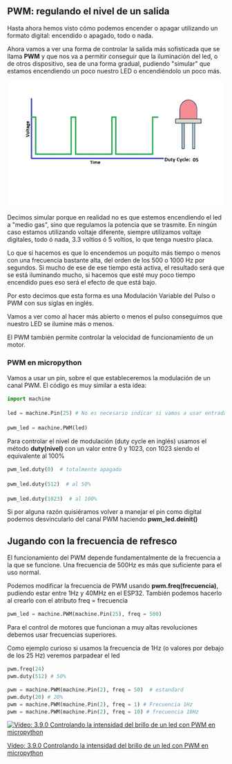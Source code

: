 ## PWM: regulando el nivel de un salida

Hasta ahora hemos visto cómo podemos encender o apagar utilizando un formato digital: encendido o apagado, todo o nada.

Ahora vamos a ver una forma de controlar la salida más sofisticada que se llama **PWM** y que nos va a permitir conseguir que la iluminación del led, o de otros dispositivo, sea de una forma gradual, pudiendo "simular" que estamos encendiendo un poco nuestro LED o encendiéndolo un poco más.

![](./images/PWM.gif)

Decimos simular porque en realidad no es que estemos encendiendo el led a "medio gas", sino que regulamos la potencia que se trasmite. En ningún caso estamos utilizando voltaje diferente, siempre utilizamos voltaje digitales, todo ó nada, 3.3 voltios ó 5 voltios, lo que tenga nuestro placa. 

Lo que sí hacemos es que lo encendemos un poquito más tiempo o menos con una frecuencia bastante alta, del orden de los 500 o 1000 Hz por segundos. Si mucho de ese de ese tiempo está activa, el resultado será que se está iluminando mucho, si hacemos que esté muy poco tiempo encendido pues eso será el efecto de que está bajo.

Por esto decimos que esta forma es una Modulación Variable del Pulso o PWM con sus siglas en inglés.

Vamos a ver como al hacer más abierto o menos el pulso conseguimos que nuestro LED se ilumine más o menos.

El PWM también permite controlar la velocidad de funcionamiento de un motor.

### PWM en micropython

Vamos a usar un pin, sobre el que estableceremos la modulación de un canal PWM. El código es muy similar a esta idea:

```python
import machine

led = machine.Pin(25) # No es necesario indicar si vamos a usar entrada o salida si vamos a usar PWM

pwm_led = machine.PWM(led)
```

Para controlar el nivel de modulación (duty cycle en inglés) usamos el método **duty(nivel)** con un valor entre 0  y 1023, con 1023 siendo el equivalente al 100%

```python
pwm_led.duty(0)  # totalmente apagado

pwm_led.duty(512)  # al 50%

pwm_led.duty(1023)  # al 100%

```

Si por alguna razón quisiéramos volver a manejar el pin como digital podemos desvincularlo del canal PWM haciendo **pwm_led.deinit()**

## Jugando con la frecuencia de refresco

El funcionamiento del PWM depende fundamentalmente de la frecuencia a la que se funcione. Una frecuencia de 500Hz es más que suficiente para el uso normal.

Podemos modificar la frecuencia de PWM usando **pwm.freq(frecuencia)**, pudiendo estar entre 1Hz y 40MHz en el ESP32. También podemos hacerlo al crearlo con el atributo freq = frecuencia

```python
pwm_led = machine.PWM(machine.Pin(25), freq = 500)
```

Para el control de motores que funcionan a muy altas revoluciones debemos usar frecuencias superiores.

Como ejemplo curioso si usamos la frecuencia de 1Hz (o valores por debajo de los 25 Hz) veremos parpadear el led

```python
pwm.freq(24)
pwm.duty(512) # 50%
```

```python
pwm = machine.PWM(machine.Pin(2), freq = 50)  # estandard
pwm.duty(20) # 20%
pwm = machine.PWM(machine.Pin(2), freq = 1) # Frecuencia 1Hz
pwm = machine.PWM(machine.Pin(2), freq = 10) # frecuencia 10Hz
```

[![Vídeo: 3.9.0 Controlando la intensidad del brillo de un led con PWM en micropython](https://img.youtube.com/vi/wmpXpMSffZ0/0.jpg)](https://drive.google.com/file/d/1eHhottDblgwZi3hrfRxSA47_Qs2WW3ZR/view?usp=sharing)


[Vídeo: 3.9.0 Controlando la intensidad del brillo de un led con PWM en micropython](https://drive.google.com/file/d/1eHhottDblgwZi3hrfRxSA47_Qs2WW3ZR/view?usp=sharing)


